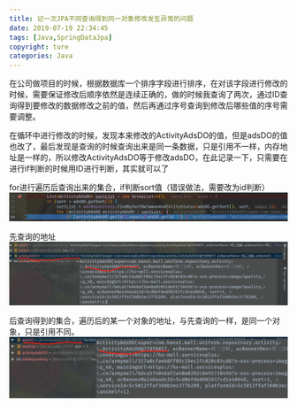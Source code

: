```yaml
---
title: 记一次JPA不同查询得到同一对象修改发生异常的问题
date: 2019-07-19 22:34:45
tags: [Java,SpringDataJpa]
copyright: ture
categories: Java
---
```


在公司做项目的时候，根据数据库一个排序字段进行排序，在对该字段进行修改的时候，需要保证修改后顺序依然是连续正确的，做的时候我查询了两次，通过ID查询得到要修改的数据修改之前的值，然后再通过序号查询到修改后哪些值的序号需要调整。
<!-- more -->
在循环中进行修改的时候，发现本来修改的ActivityAdsDO的值，但是adsDO的值也改了，最后发现是查询的时候查询出来是同一条数据，只是引用不一样，内存地址是一样的，所以修改ActivityAdsDO等于修改adsDO，在此记录一下，只需要在进行if判断的时候用ID进行判断，其实就可以了

for进行遍历后查询出来的集合，if判断sort值（错误做法，需要改为id判断）
![图片](记一次JPA不同查询得到同一对象修改发生异常的问题/错误1.png)

先查询的地址
![图片](记一次JPA不同查询得到同一对象修改发生异常的问题/错误2.png)

后查询得到的集合，遍历后的某一个对象的地址，与先查询的一样，是同一个对象，只是引用不同。
![图片](记一次JPA不同查询得到同一对象修改发生异常的问题/错误3.png)

